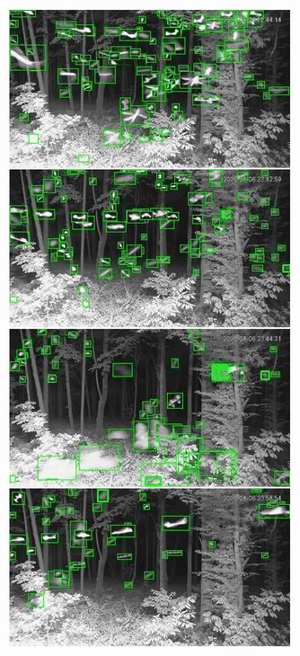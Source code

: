 ![20200806-224227-231232](in/20200806/20200806-224227-231232_0_.jpg)
![20200806-231237-234242](in/20200806/20200806-231237-234242_0_.jpg)
![20200806-234247-000002](in/20200806/20200806-234247-000002_0_.jpg)
![20200807-000007-003012](in/20200807/20200807-000007-003012_0_.jpg)
